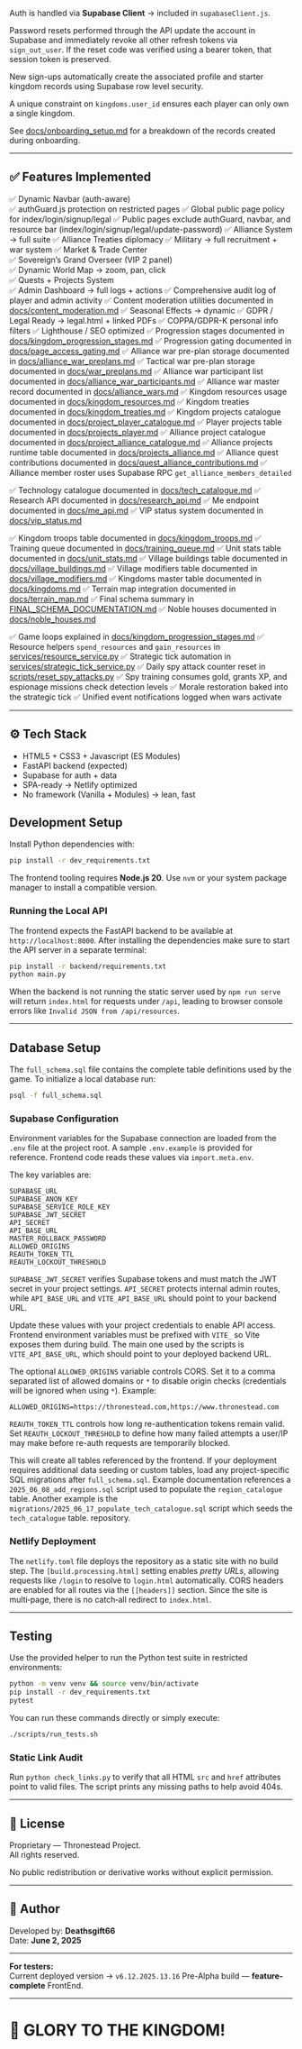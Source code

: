 
Auth is handled via **Supabase Client** → included in `supabaseClient.js`.

Password resets performed through the API update the account in Supabase and
immediately revoke all other refresh tokens via `sign_out_user`. If the reset
code was verified using a bearer token, that session token is preserved.

New sign-ups automatically create the associated profile and starter kingdom
records using Supabase row level security.

A unique constraint on `kingdoms.user_id` ensures each player can only
own a single kingdom.

See [docs/onboarding_setup.md](docs/onboarding_setup.md) for a breakdown of
the records created during onboarding.

---

## ✅ Features Implemented

✅ Dynamic Navbar (auth-aware)  
✅ authGuard.js protection on restricted pages
✅ Global public page policy for index/login/signup/legal
✅ Public pages exclude authGuard, navbar, and resource bar (index/login/signup/legal/update-password)
✅ Alliance System → full suite
✅ Alliance Treaties diplomacy
✅ Military → full recruitment + war system
✅ Market & Trade Center  
✅ Sovereign’s Grand Overseer (VIP 2 panel)  
✅ Dynamic World Map → zoom, pan, click  
✅ Quests + Projects System  
✅ Admin Dashboard → full logs + actions
✅ Comprehensive audit log of player and admin activity
✅ Content moderation utilities documented in [docs/content_moderation.md](docs/content_moderation.md)
✅ Seasonal Effects → dynamic
✅ GDPR / Legal Ready → legal.html + linked PDFs
✅ COPPA/GDPR-K personal info filters
✅ Lighthouse / SEO optimized
✅ Progression stages documented in [docs/kingdom_progression_stages.md](docs/kingdom_progression_stages.md)
✅ Progression gating documented in [docs/page_access_gating.md](docs/page_access_gating.md)
✅ Alliance war pre-plan storage documented in [docs/alliance_war_preplans.md](docs/alliance_war_preplans.md)
✅ Tactical war pre-plan storage documented in [docs/war_preplans.md](docs/war_preplans.md)
✅ Alliance war participant list documented in [docs/alliance_war_participants.md](docs/alliance_war_participants.md)
✅ Alliance war master record documented in [docs/alliance_wars.md](docs/alliance_wars.md)
✅ Kingdom resources usage documented in [docs/kingdom_resources.md](docs/kingdom_resources.md)
✅ Kingdom treaties documented in [docs/kingdom_treaties.md](docs/kingdom_treaties.md)
✅ Kingdom projects catalogue documented in [docs/project_player_catalogue.md](docs/project_player_catalogue.md)
✅ Player projects table documented in [docs/projects_player.md](docs/projects_player.md)
✅ Alliance project catalogue documented in [docs/project_alliance_catalogue.md](docs/project_alliance_catalogue.md)
✅ Alliance projects runtime table documented in [docs/projects_alliance.md](docs/projects_alliance.md)
✅ Alliance quest contributions documented in [docs/quest_alliance_contributions.md](docs/quest_alliance_contributions.md)
✅ Alliance member roster uses Supabase RPC `get_alliance_members_detailed`


✅ Technology catalogue documented in [docs/tech_catalogue.md](docs/tech_catalogue.md)
✅ Research API documented in [docs/research_api.md](docs/research_api.md)
✅ Me endpoint documented in [docs/me_api.md](docs/me_api.md)
✅ VIP status system documented in [docs/vip_status.md](docs/vip_status.md)

✅ Kingdom troops table documented in [docs/kingdom_troops.md](docs/kingdom_troops.md)
✅ Training queue documented in [docs/training_queue.md](docs/training_queue.md)
✅ Unit stats table documented in [docs/unit_stats.md](docs/unit_stats.md)
✅ Village buildings table documented in [docs/village_buildings.md](docs/village_buildings.md)
✅ Village modifiers table documented in [docs/village_modifiers.md](docs/village_modifiers.md)
✅ Kingdoms master table documented in [docs/kingdoms.md](docs/kingdoms.md)
✅ Terrain map integration documented in [docs/terrain_map.md](docs/terrain_map.md)
✅ Final schema summary in [FINAL_SCHEMA_DOCUMENTATION.md](FINAL_SCHEMA_DOCUMENTATION.md)
✅ Noble houses documented in [docs/noble_houses.md](docs/noble_houses.md)

✅ Game loops explained in [docs/kingdom_progression_stages.md](docs/kingdom_progression_stages.md#high-level-game-loops)
✅ Resource helpers `spend_resources` and `gain_resources` in [services/resource_service.py](services/resource_service.py)
✅ Strategic tick automation in [services/strategic_tick_service.py](services/strategic_tick_service.py)
✅ Daily spy attack counter reset in [scripts/reset_spy_attacks.py](scripts/reset_spy_attacks.py)
✅ Spy training consumes gold, grants XP, and espionage missions check detection levels
✅ Morale restoration baked into the strategic tick
✅ Unified event notifications logged when wars activate



---

## ⚙️ Tech Stack

- HTML5 + CSS3 + Javascript (ES Modules)
- FastAPI backend (expected)
- Supabase for auth + data
- SPA-ready → Netlify optimized
- No framework (Vanilla + Modules) → lean, fast


## Development Setup

Install Python dependencies with:
```bash
pip install -r dev_requirements.txt
```

The frontend tooling requires **Node.js 20**. Use `nvm` or your system package
manager to install a compatible version.

### Running the Local API

The frontend expects the FastAPI backend to be available at
`http://localhost:8000`. After installing the dependencies make sure to start the
API server in a separate terminal:

```bash
pip install -r backend/requirements.txt
python main.py
```

When the backend is not running the static server used by `npm run serve` will
return `index.html` for requests under `/api`, leading to browser console errors
like `Invalid JSON from /api/resources`.

---

## Database Setup

The `full_schema.sql` file contains the complete table definitions used by the
game. To initialize a local database run:

```bash
psql -f full_schema.sql
```

### Supabase Configuration

Environment variables for the Supabase connection are loaded from the `.env` file at the project root. A sample `.env.example` is provided for reference. Frontend code reads these values via `import.meta.env`.

The key variables are:

```
SUPABASE_URL
SUPABASE_ANON_KEY
SUPABASE_SERVICE_ROLE_KEY
SUPABASE_JWT_SECRET
API_SECRET
API_BASE_URL
MASTER_ROLLBACK_PASSWORD
ALLOWED_ORIGINS
REAUTH_TOKEN_TTL
REAUTH_LOCKOUT_THRESHOLD
```

`SUPABASE_JWT_SECRET` verifies Supabase tokens and must match the JWT secret in
your project settings. `API_SECRET` protects internal admin routes, while
`API_BASE_URL` and `VITE_API_BASE_URL` should point to your backend URL.

Update these values with your project credentials to enable API access. Frontend
environment variables must be prefixed with `VITE_` so Vite exposes them during
build. The main one used by the scripts is `VITE_API_BASE_URL`, which should
point to your deployed backend URL.

The optional `ALLOWED_ORIGINS` variable controls CORS. Set it to a comma
separated list of allowed domains or `*` to disable origin checks (credentials
will be ignored when using `*`).
Example:
```
ALLOWED_ORIGINS=https://thronestead.com,https://www.thronestead.com
```

`REAUTH_TOKEN_TTL` controls how long re-authentication tokens remain valid. Set
`REAUTH_LOCKOUT_THRESHOLD` to define how many failed attempts a user/IP may make
before re-auth requests are temporarily blocked.

This will create all tables referenced by the frontend.
If your deployment requires additional data seeding or custom tables, load any project-specific SQL migrations after `full_schema.sql`. Example documentation references a `2025_06_08_add_regions.sql` script used to populate the `region_catalogue` table. Another example is the `migrations/2025_06_17_populate_tech_catalogue.sql` script which seeds the `tech_catalogue` table.
repository.

### Netlify Deployment

The `netlify.toml` file deploys the repository as a static site with no build
step. The `[build.processing.html]` setting enables *pretty URLs*, allowing
requests like `/login` to resolve to `login.html` automatically. CORS headers are
enabled for all routes via the `[[headers]]` section. Since the site is
multi‑page, there is
no catch‑all redirect to `index.html`.

---

## Testing

Use the provided helper to run the Python test suite in restricted environments:

```bash
python -m venv venv && source venv/bin/activate
pip install -r dev_requirements.txt
pytest
```

You can run these commands directly or simply execute:

```bash
./scripts/run_tests.sh
```
### Static Link Audit

Run `python check_links.py` to verify that all HTML `src` and `href` attributes point to valid files. The script prints any missing paths to help avoid 404s.


---

## 📝 License

Proprietary — Thronestead Project.  
All rights reserved.

No public redistribution or derivative works without explicit permission.

---

## 👑 Author

Developed by: **Deathsgift66**  
Date: **June 2, 2025**

---

**For testers:**  
Current deployed version → `v6.12.2025.13.16`
Pre-Alpha build — **feature-complete** FrontEnd.

---

# 🚀 GLORY TO THE KINGDOM!
